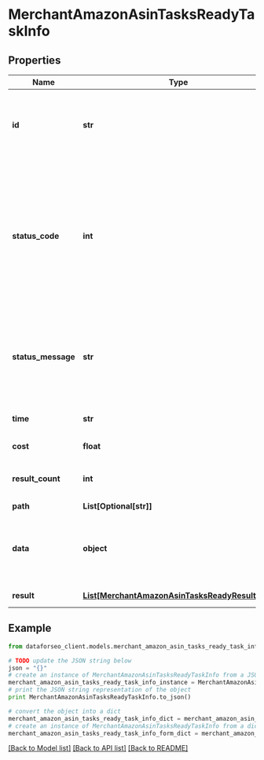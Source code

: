 # MerchantAmazonAsinTasksReadyTaskInfo


## Properties

Name | Type | Description | Notes
------------ | ------------- | ------------- | -------------
**id** | **str** | task identifier unique task identifier in our system in the UUID format | [optional] 
**status_code** | **int** | status code of the task generated by DataForSEO, can be within the following range: 10000-60000 you can find the full list of the response codes here | [optional] 
**status_message** | **str** | informational message of the task you can find the full list of general informational messages here | [optional] 
**time** | **str** | execution time, seconds | [optional] 
**cost** | **float** | total tasks cost, USD | [optional] 
**result_count** | **int** | number of elements in the result array | [optional] 
**path** | **List[Optional[str]]** | URL path | [optional] 
**data** | **object** | contains the same parameters that you specified in the POST request | [optional] 
**result** | [**List[MerchantAmazonAsinTasksReadyResultInfo]**](MerchantAmazonAsinTasksReadyResultInfo.md) | array of results | [optional] 

## Example

```python
from dataforseo_client.models.merchant_amazon_asin_tasks_ready_task_info import MerchantAmazonAsinTasksReadyTaskInfo

# TODO update the JSON string below
json = "{}"
# create an instance of MerchantAmazonAsinTasksReadyTaskInfo from a JSON string
merchant_amazon_asin_tasks_ready_task_info_instance = MerchantAmazonAsinTasksReadyTaskInfo.from_json(json)
# print the JSON string representation of the object
print MerchantAmazonAsinTasksReadyTaskInfo.to_json()

# convert the object into a dict
merchant_amazon_asin_tasks_ready_task_info_dict = merchant_amazon_asin_tasks_ready_task_info_instance.to_dict()
# create an instance of MerchantAmazonAsinTasksReadyTaskInfo from a dict
merchant_amazon_asin_tasks_ready_task_info_form_dict = merchant_amazon_asin_tasks_ready_task_info.from_dict(merchant_amazon_asin_tasks_ready_task_info_dict)
```
[[Back to Model list]](../README.md#documentation-for-models) [[Back to API list]](../README.md#documentation-for-api-endpoints) [[Back to README]](../README.md)


